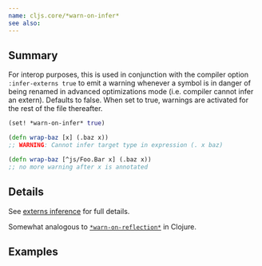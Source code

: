 ```yaml
---
name: cljs.core/*warn-on-infer*
see also:
---
```


## Summary

For interop purposes, this is used in conjunction with the compiler option
`:infer-externs true` to emit a warning whenever a symbol is in danger of being
renamed in advanced optimizations mode (i.e. compiler cannot infer an extern).
Defaults to false.  When set to true, warnings are activated for the rest of the file thereafter.

```clj
(set! *warn-on-infer* true)

(defn wrap-baz [x] (.baz x))
;; WARNING: Cannot infer target type in expression (. x baz)

(defn wrap-baz [^js/Foo.Bar x] (.baz x))
;; no more warning after x is annotated
```

## Details

See [externs inference](https://clojurescript.org/guides/externs#externs-inference) for full details.

Somewhat analogous to [`*warn-on-reflection*`](https://clojure.github.io/clojure/clojure.core-api.html#clojure.core/*warn-on-reflection*)
in Clojure.

## Examples
